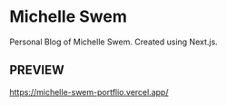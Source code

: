 # Michelle Swem

Personal Blog of Michelle Swem. Created using Next.js.

## PREVIEW

https://michelle-swem-portflio.vercel.app/

```

```

